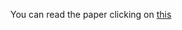 You can read the paper clicking on [this]([https://github.com/KAndrukh/Problem-Classes-I/Stereotypical_Bias.pdf](https://github.com/KAndrukh/Problem-Classes-I/blob/main/Stereotypical_Bias.pdf)https://github.com/KAndrukh/Problem-Classes-I/blob/main/Stereotypical_Bias.pdf)
